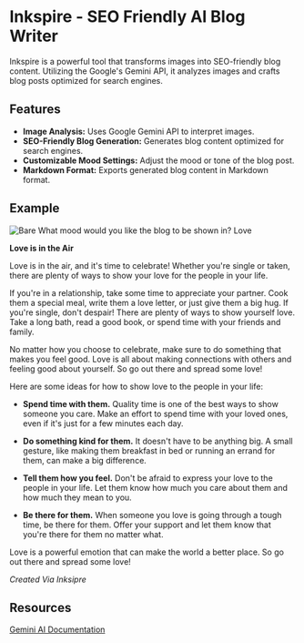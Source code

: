# Inkspire - SEO Friendly AI Blog Writer

Inkspire is a powerful tool that transforms images into SEO-friendly blog content. Utilizing the Google's Gemini API, it analyzes images and crafts blog posts optimized for search engines.

## Features

- **Image Analysis:** Uses Google Gemini API to interpret images.
- **SEO-Friendly Blog Generation:** Generates blog content optimized for search engines.
- **Customizable Mood Settings:** Adjust the mood or tone of the blog post.
- **Markdown Format:** Exports generated blog content in Markdown format.

## Example

![Bare](https://i.postimg.cc/3WQTh8Nr/bare.jpg)
What mood would you like the blog to be shown in? Love

**Love is in the Air**

Love is in the air, and it's time to celebrate! Whether you're single or taken, there are plenty of ways to show your love for the people in your life.

If you're in a relationship, take some time to appreciate your partner. Cook them a special meal, write them a love letter, or just give them a big hug. If you're single, don't despair! There are plenty of ways to show yourself love. Take a long bath, read a good book, or spend time with your friends and family.

No matter how you choose to celebrate, make sure to do something that makes you feel good. Love is all about making connections with others and feeling good about yourself. So go out there and spread some love!

Here are some ideas for how to show love to the people in your life:

*  **Spend time with them.** Quality time is one of the best ways to show someone you care. Make an effort to spend time with your loved ones, even if it's just for a few minutes each day.

*  **Do something kind for them.** It doesn't have to be anything big. A small gesture, like making them breakfast in bed or running an errand for them, can make a big difference.

*  **Tell them how you feel.** Don't be afraid to express your love to the people in your life. Let them know how much you care about them and how much they mean to you.

*  **Be there for them.** When someone you love is going through a tough time, be there for them. Offer your support and let them know that you're there for them no matter what.

Love is a powerful emotion that can make the world a better place. So go out there and spread some love!

_Created Via Inksipre_

## Resources

[Gemini AI Documentation](https://ai.google.dev/docs)
